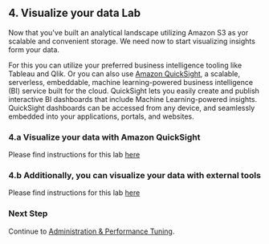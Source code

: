 ## 4. Visualize your data Lab

Now that you've built an analytical landscape utilizing Amazon S3 as yor scalable and convenient storage. 
We need now to start visualizing insights form your data.

For this you can utilize your preferred business intelligence tooling like Tableau and Qlik. 
Or you can also use [Amazon QuickSight](https://aws.amazon.com/quicksight/), 
a scalable, serverless, embeddable, machine learning-powered business intelligence (BI) service built for the cloud. 
QuickSight lets you easily create and publish interactive BI dashboards that include Machine Learning-powered insights. 
QuickSight dashboards can be accessed from any device, 
and seamlessly embedded into your applications, portals, and websites.

### 4.a Visualize your data with Amazon QuickSight

Please find instructions for this lab [here](https://redshift-deepdive.workshop.aws/lab2b/biintegration.html)

### 4.b Additionally, you can visualize your data with external tools

Please find instructions for this lab [here](./external-tools/README.md)

### Next Step
Continue to [Administration & Performance Tuning](../lab5-advanced-operations/README.md).